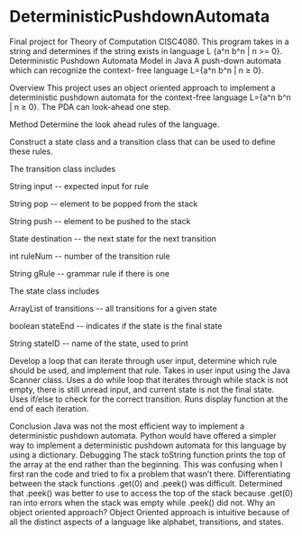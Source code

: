 # DeterministicPushdownAutomata
Final project for Theory of Computation CISC4080.  This program takes in a string and determines if the string exists in language L {a^n b^n | n >= 0}.
Deterministic Pushdown Automata Model in Java
A push-down automata which can recognize the context-
free language L={a^n b^n | n ≥ 0}.

Overview
This project uses an object oriented approach to implement a deterministic pushdown automata for the context-free language L={a^n b^n | n ≥ 0}.  The PDA can look-ahead one step.

Method
Determine the look ahead rules of the language.

Construct a state class and a transition class that can be used to define these rules.

The transition class includes 

String input -- expected input for rule

String pop -- element to be popped from the stack

String push -- element to be pushed to the stack

State destination -- the next state for the next transition

int ruleNum -- number of the transition rule

String gRule -- grammar rule if there is one

The state class includes

ArrayList of transitions -- all transitions for a given state

boolean stateEnd -- indicates if the state is the final state

String stateID -- name of the state, used to print

Develop a loop that can iterate through user input, determine which rule should be used, and implement that rule.
Takes in user input using the Java Scanner class.
Uses a do while loop that iterates through while stack is not empty, there is still unread input, and current state is not the final state.
Uses if/else to check for the correct transition.
Runs display function at the end of each iteration.

Conclusion
Java was not the most efficient way to implement a deterministic pushdown automata.
Python would have offered a simpler way to implement a deterministic pushdown automata for this language by using a dictionary.
Debugging
The stack toString function prints the top of the array at the end rather than the beginning.  This was confusing when I first ran the code and tried to fix a problem that wasn’t there.
Differentiating between the stack functions .get(0) and .peek() was difficult.  Determined that .peek() was better to use to access the top of the stack because .get(0) ran into errors when the stack was empty while .peek() did not.
Why an object oriented approach?
Object Oriented approach is intuitive because of all the distinct aspects of a language like alphabet, transitions, and states.  
